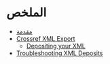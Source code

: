 # الملخص

- [مقدمة](.)
- [Crossref XML Export](config.md)
  - [Depositing your XML](./config.md#depositing-dois-with-crossref-via-xml-export)
- [Troubleshooting XML Deposits](troubleshooting.md)
